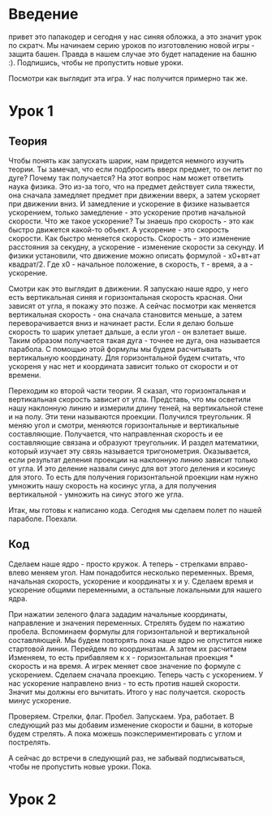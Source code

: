 # Введение

привет это папакодер и сегодня у нас синяя обложка, а это значит урок по скратч. Мы начинаем серию уроков по изготовлению новой игры - защита башен. Правда в нашем случае это будет нападение на башню :). Подпишись, чтобы не пропустить новые уроки. 

Посмотри как выглядит эта игра. У нас получится примерно так же. 

# Урок 1

## Теория

Чтобы понять как запускать шарик, нам придется немного изучить теории. Ты замечал, что если подбросить вверх предмет, то он летит по дуге? Почему так получается? На этот вопрос нам может ответить наука физика. Это из-за того, что на предмет действует сила тяжести, она сначала замедляет предмет при движении вверх, а затем ускоряет при движении вниз. И замедление и ускорение в физике называется ускорением, только замедление - это ускорение против начальной скорости. Что же такое ускорение? Ты знаешь про скорость - это как быстро движется какой-то объект. А ускорение - это скорость скорости. Как быстро меняется скорость. Скорость - это изменение расстояния за секудну, а ускорение - изменение скорости за секунду. И физики установили, что движение можно описать формулой - х0+вт+ат квадрат/2. Где х0 - начальное положение, в скорость, т - время, а а - ускорение. 

Смотри как это выглядит в движении. Я запускаю наше ядро, у него есть вертикальная синяя и горизонтальная скорость красная. Они зависят от угла, я покажу это позже. А сейчас посмотри как меняется вертикальная скорость - она сначала становится меньше, а затем переворачивается вниз и начинает расти. Если я делаю больше скорость то шарик улетает дальше, а если угол - он взлетает выше. Таким образом получается такая дуга - точнее не дуга, она называется парабола. С помощью этой формулы мы будем расчитывать вертикальную координату. Для горизонтальной будем считать, что ускореня у нас нет и координата зависит только от скорости и от времени. 

Переходим ко второй части теории. Я сказал, что горизонтальная и вертикальная скорость зависит от угла. Представь, что мы осветили нашу наклонную линию и измерили длину теней, на вертикальной стене и на полу. Эти тени называются проекции. Получился треугольник. Я меняю угол и смотри, меняются горизонтальные и вертикальные составляющие. Получается, что направленная скорость и ее составляющие связана и образуют треугольник. И раздел математики, который изучает эту связь называется тригонометрия. Оказывается, если результат деления проекции на наклонную линию зависит только от угла. И это деление назвали синус для вот этого деления и косинус для этого. То есть для получения горизонтальной проекции нам нужно умножить нашу скорость на косинус угла, а для получения вертикальной - умножить на синус этого же угла. 

Итак, мы готовы к написаню кода. Сегодня мы сделаем полет по нашей параболе. Поехали. 

## Код 
Сделаем наше ядро - просто кружок. А теперь - стрелками вправо-влево меняем угол. Нам понадобится несколько переменных. 
Время, начальная скорость, ускорение и координаты х и у. Сделаем время и ускорение общими переменными, а остальные локальными для нашего ядра. 

При нажатии зеленого флага зададим начальные координаты, направление и значения переменных. 
Стрелять будем по нажатию пробела. Вспоминаем формулы для горизонтальной и вертикальной составляющей. 
Мы будем повторять пока наше ядро не опустится ниже стартовой линии. 
Перейдем по координатам. 
А затем их расчитаем
Изменяем, то есть прибавляем к x - горизонтальная проекция * скорость и на время. 
А игрек меняет свое значение по формуле с ускорением. Сделаем сначала проекцию. Теперь часть с ускорением. 
У нас ускорение направлено вниз - то есть против нашей скорости. Значит мы должны его вычитать. 
Итого у нас получается. скорость минус ускорение. 

Проверяем. Стрелки, флаг. Пробел. 
Запускаем. Ура, работает. В следующий раз мы добавим изменение скорости и башни, в которые будем стрелять. А пока можешь поэкспериментировать с углом и пострелять. 

А сейчас до встречи в следующий раз, не забывай подписываться, чтобы не пропустить новые уроки. Пока. 

# Урок 2
